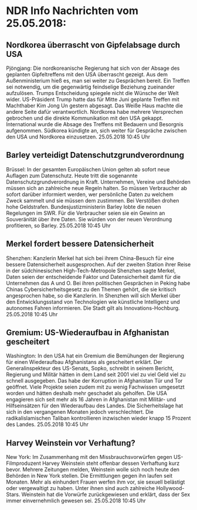 # NDR Info Nachrichten vom 25.05.2018:


## Nordkorea überrascht von Gipfelabsage durch USA
Pjöngjang: Die nordkoreanische Regierung hat sich von der Absage des geplanten Gipfeltreffens mit den USA überrascht gezeigt. Aus dem Außenministerium hieß es, man sei weiter zu Gesprächen bereit. Ein Treffen sei notwendig, um die gegenwärtig feindselige Beziehung zueinander aufzulösen. Trumps Entscheidung spiegele nicht die Wünsche der Welt wider. US-Präsident Trump hatte das für Mitte Juni geplante Treffen mit Machthaber Kim Jong Un gestern abgesagt. Das Weiße Haus machte die andere Seite dafür verantwortlich. Nordkorea habe mehrere Versprechen gebrochen und die direkte Kommunikation mit den USA gekappt. International wurde die Absage des Treffens mit Bedauern und Besorgnis aufgenommen. Südkorea kündigte an, sich weiter für Gespräche zwischen den USA und Nordkorea einzusetzen. 25.05.2018 10:45 Uhr 

## Barley verteidigt Datenschutzgrundverordnung
Brüssel: In der gesamten Europäischen Union gelten ab sofort neue Auflagen zum Datenschutz. Heute tritt die sogenannte Datenschutzgrundverordnung in Kraft. Unternehmen, Vereine und Behörden müssen sich an zahlreiche neue Regeln halten. So müssen Verbraucher ab sofort darüber informiert werden, wer persönliche Daten zu welchem Zweck sammelt und sie müssen dem zustimmen. Bei Verstößen drohen hohe Geldstrafen. Bundesjustizministerin Barley lobte die neuen Regelungen im SWR. Für die Verbraucher seien sie ein Gewinn an Souveränität über ihre Daten. Sie würden von der neuen Verordnung profitieren, so Barley. 25.05.2018 10:45 Uhr 

## Merkel fordert bessere Datensicherheit
Shenzhen: Kanzlerin Merkel hat sich bei ihrem China-Besuch für eine bessere Datensicherheit ausgesprochen. Auf der zweiten Station ihrer Reise in der südchinesischen High-Tech-Metropole Shenzhen sagte Merkel, Daten seien der entscheidende Faktor und Datensicherheit damit für die Unternehmen das A und O. Bei ihren politischen Gesprächen in Peking habe Chinas Cybersicherheitsgesetz zu den Themen gehört, die sie kritisch angesprochen habe, so die Kanzlerin. In Shenzhen will sich Merkel über den Entwicklungsstand von Technologien wie künstliche Intelligenz und autonomes Fahren informieren. Die Stadt gilt als Innovations-Hochburg. 25.05.2018 10:45 Uhr 

## Gremium: US-Wiederaufbau in Afghanistan gescheitert
Washington: In den USA hat ein Gremium die Bemühungen der Regierung für einen Wiederaufbau Afghanistans als gescheitert erklärt. Der Generalinspekteur des US-Senats, Sopko, schreibt in seinem Bericht, Regierung und Militär hätten in dem Land seit 2001 viel zu viel Geld viel zu schnell ausgegeben. Das habe der Korruption in Afghanistan Tür und Tor geöffnet. Viele Projekte seien zudem mit zu wenig Fachwissen umgesetzt worden und hätten deshalb mehr geschadet als geholfen. Die USA engagieren sich seit mehr als 16 Jahren in Afghanistan mit Militär- und Hilfseinsätzen für den Wiederaufbau des Landes. Die Sicherheitslage hat sich in den vergangenen Monaten jedoch verschlechtert. Die radikalislamischen Taliban kontrollieren inzwischen wieder knapp 15 Prozent des Landes. 25.05.2018 10:45 Uhr 

## Harvey Weinstein vor Verhaftung?
New York: Im Zusammenhang mit den Missbrauchsvorwürfen gegen US-Filmproduzent Harvey Weinstein steht offenbar dessen Verhaftung kurz bevor. Mehrere Zeitungen melden, Weinstein wolle sich noch heute den Behörden in New York stellen. Die Ermittlungen gegen ihn laufen seit Monaten. Mehr als einhundert Frauen werfen ihm vor, sie sexuell belästigt oder vergewaltigt zu haben. Unter ihnen sind auch zahlreiche Hollywood-Stars. Weinstein hat die Vorwürfe zurückgewiesen und erklärt, dass der Sex immer einvernehmlich gewesen sei. 25.05.2018 10:45 Uhr 

